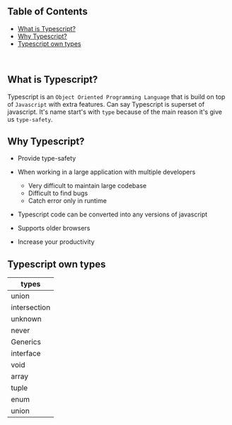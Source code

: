 ## Table of Contents

- [What is Typescript?](#what-is-typescript)
- [Why Typescript?](#why-typescript)
- [Typescript own types](#typescript-own-types)

<br>

## What is Typescript?

Typescript is an `Object Oriented Programming Language` that is build on top of `Javascript` with extra features. Can say Typescript is superset of javascript. It's name start's with `type` because of the main reason it's give us `type-safety`.

## Why Typescript?

- Provide type-safety
- When working in a large application with multiple developers

  - Very difficult to maintain large codebase
  - Difficult to find bugs
  - Catch error only in runtime

- Typescript code can be converted into any versions of javascript
- Supports older browsers
- Increase your productivity

## Typescript own types

| types        |
| ------------ |
| union        |
| intersection |
| unknown      |
| never        |
| Generics     |
| interface    |
| void         |
| array        |
| tuple        |
| enum         |
| union        |
